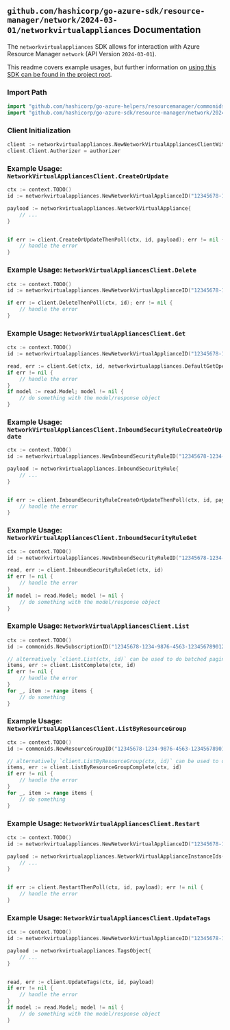 
## `github.com/hashicorp/go-azure-sdk/resource-manager/network/2024-03-01/networkvirtualappliances` Documentation

The `networkvirtualappliances` SDK allows for interaction with Azure Resource Manager `network` (API Version `2024-03-01`).

This readme covers example usages, but further information on [using this SDK can be found in the project root](https://github.com/hashicorp/go-azure-sdk/tree/main/docs).

### Import Path

```go
import "github.com/hashicorp/go-azure-helpers/resourcemanager/commonids"
import "github.com/hashicorp/go-azure-sdk/resource-manager/network/2024-03-01/networkvirtualappliances"
```


### Client Initialization

```go
client := networkvirtualappliances.NewNetworkVirtualAppliancesClientWithBaseURI("https://management.azure.com")
client.Client.Authorizer = authorizer
```


### Example Usage: `NetworkVirtualAppliancesClient.CreateOrUpdate`

```go
ctx := context.TODO()
id := networkvirtualappliances.NewNetworkVirtualApplianceID("12345678-1234-9876-4563-123456789012", "example-resource-group", "networkVirtualApplianceName")

payload := networkvirtualappliances.NetworkVirtualAppliance{
	// ...
}


if err := client.CreateOrUpdateThenPoll(ctx, id, payload); err != nil {
	// handle the error
}
```


### Example Usage: `NetworkVirtualAppliancesClient.Delete`

```go
ctx := context.TODO()
id := networkvirtualappliances.NewNetworkVirtualApplianceID("12345678-1234-9876-4563-123456789012", "example-resource-group", "networkVirtualApplianceName")

if err := client.DeleteThenPoll(ctx, id); err != nil {
	// handle the error
}
```


### Example Usage: `NetworkVirtualAppliancesClient.Get`

```go
ctx := context.TODO()
id := networkvirtualappliances.NewNetworkVirtualApplianceID("12345678-1234-9876-4563-123456789012", "example-resource-group", "networkVirtualApplianceName")

read, err := client.Get(ctx, id, networkvirtualappliances.DefaultGetOperationOptions())
if err != nil {
	// handle the error
}
if model := read.Model; model != nil {
	// do something with the model/response object
}
```


### Example Usage: `NetworkVirtualAppliancesClient.InboundSecurityRuleCreateOrUpdate`

```go
ctx := context.TODO()
id := networkvirtualappliances.NewInboundSecurityRuleID("12345678-1234-9876-4563-123456789012", "example-resource-group", "networkVirtualApplianceName", "inboundSecurityRuleName")

payload := networkvirtualappliances.InboundSecurityRule{
	// ...
}


if err := client.InboundSecurityRuleCreateOrUpdateThenPoll(ctx, id, payload); err != nil {
	// handle the error
}
```


### Example Usage: `NetworkVirtualAppliancesClient.InboundSecurityRuleGet`

```go
ctx := context.TODO()
id := networkvirtualappliances.NewInboundSecurityRuleID("12345678-1234-9876-4563-123456789012", "example-resource-group", "networkVirtualApplianceName", "inboundSecurityRuleName")

read, err := client.InboundSecurityRuleGet(ctx, id)
if err != nil {
	// handle the error
}
if model := read.Model; model != nil {
	// do something with the model/response object
}
```


### Example Usage: `NetworkVirtualAppliancesClient.List`

```go
ctx := context.TODO()
id := commonids.NewSubscriptionID("12345678-1234-9876-4563-123456789012")

// alternatively `client.List(ctx, id)` can be used to do batched pagination
items, err := client.ListComplete(ctx, id)
if err != nil {
	// handle the error
}
for _, item := range items {
	// do something
}
```


### Example Usage: `NetworkVirtualAppliancesClient.ListByResourceGroup`

```go
ctx := context.TODO()
id := commonids.NewResourceGroupID("12345678-1234-9876-4563-123456789012", "example-resource-group")

// alternatively `client.ListByResourceGroup(ctx, id)` can be used to do batched pagination
items, err := client.ListByResourceGroupComplete(ctx, id)
if err != nil {
	// handle the error
}
for _, item := range items {
	// do something
}
```


### Example Usage: `NetworkVirtualAppliancesClient.Restart`

```go
ctx := context.TODO()
id := networkvirtualappliances.NewNetworkVirtualApplianceID("12345678-1234-9876-4563-123456789012", "example-resource-group", "networkVirtualApplianceName")

payload := networkvirtualappliances.NetworkVirtualApplianceInstanceIds{
	// ...
}


if err := client.RestartThenPoll(ctx, id, payload); err != nil {
	// handle the error
}
```


### Example Usage: `NetworkVirtualAppliancesClient.UpdateTags`

```go
ctx := context.TODO()
id := networkvirtualappliances.NewNetworkVirtualApplianceID("12345678-1234-9876-4563-123456789012", "example-resource-group", "networkVirtualApplianceName")

payload := networkvirtualappliances.TagsObject{
	// ...
}


read, err := client.UpdateTags(ctx, id, payload)
if err != nil {
	// handle the error
}
if model := read.Model; model != nil {
	// do something with the model/response object
}
```
